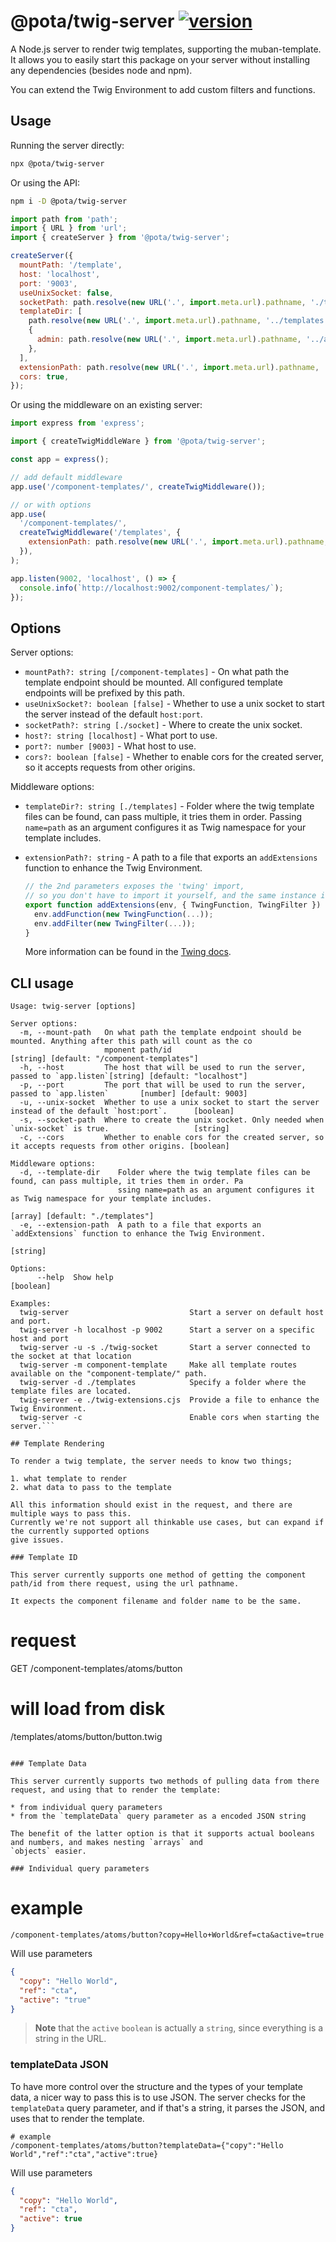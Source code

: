 # @pota/twig-server [![version](https://img.shields.io/npm/v/@pota/twig-server.svg?label=%20)](https://npmjs.org/package/@pota/twig-server)

A Node.js server to render twig templates, supporting the muban-template. It allows you to easily
start this package on your server without installing any dependencies (besides node and npm).

You can extend the Twig Environment to add custom filters and functions.

## Usage

Running the server directly:

```bash
npx @pota/twig-server
```

Or using the API:

```bash
npm i -D @pota/twig-server
```

```js
import path from 'path';
import { URL } from 'url';
import { createServer } from '@pota/twig-server';

createServer({
  mountPath: '/template',
  host: 'localhost',
  port: '9003',
  useUnixSocket: false,
  socketPath: path.resolve(new URL('.', import.meta.url).pathname, './twig-socket'),
  templateDir: [
    path.resolve(new URL('.', import.meta.url).pathname, '../templates'),
    {
      admin: path.resolve(new URL('.', import.meta.url).pathname, '../admin-templates'),
    },
  ],
  extensionPath: path.resolve(new URL('.', import.meta.url).pathname, './twig-extensions.cjs'),
  cors: true,
});
```

Or using the middleware on an existing server:

```js
import express from 'express';

import { createTwigMiddleWare } from '@pota/twig-server';

const app = express();

// add default middleware
app.use('/component-templates/', createTwigMiddleware());

// or with options
app.use(
  '/component-templates/',
  createTwigMiddleware('/templates', {
    extensionPath: path.resolve(new URL('.', import.meta.url).pathname, './twig-extensions.cjs'),
  }),
);

app.listen(9002, 'localhost', () => {
  console.info(`http://localhost:9002/component-templates/`);
});
```

## Options

Server options:

- `mountPath?: string [/component-templates]` - On what path the template endpoint should be
  mounted. All configured template endpoints will be prefixed by this path.
- `useUnixSocket?: boolean [false]` - Whether to use a unix socket to start the server instead of
  the default `host:port`.
- `socketPath?: string [./socket]` - Where to create the unix socket.
- `host?: string [localhost]` - What port to use.
- `port?: number [9003]` - What host to use.
- `cors?: boolean [false]` - Whether to enable cors for the created server, so it accepts requests
  from other origins.

Middleware options:

- `templateDir?: string [./templates]` - Folder where the twig template files can be found, can pass
  multiple, it tries them in order. Passing `name=path` as an argument configures it as Twig
  namespace for your template includes.
- `extensionPath?: string` - A path to a file that exports an `addExtensions` function to enhance
  the Twig Environment.

  ```js
  // the 2nd parameters exposes the 'twing' import,
  // so you don't have to import it yourself, and the same instance is shared
  export function addExtensions(env, { TwingFunction, TwingFilter }) {
    env.addFunction(new TwingFunction(...));
    env.addFilter(new TwingFilter(...));
  }
  ```

  More information can be found in the
  [Twing docs](https://nightlycommit.github.io/twing/advanced.html).

## CLI usage

````
Usage: twig-server [options]

Server options:
  -m, --mount-path   On what path the template endpoint should be mounted. Anything after this path will count as the co
                     mponent path/id                                          [string] [default: "/component-templates"]
  -h, --host         The host that will be used to run the server, passed to `app.listen`[string] [default: "localhost"]
  -p, --port         The port that will be used to run the server, passed to `app.listen`       [number] [default: 9003]
  -u, --unix-socket  Whether to use a unix socket to start the server instead of the default `host:port`.      [boolean]
  -s, --socket-path  Where to create the unix socket. Only needed when `unix-socket` is true.                   [string]
  -c, --cors         Whether to enable cors for the created server, so it accepts requests from other origins. [boolean]

Middleware options:
  -d, --template-dir    Folder where the twig template files can be found, can pass multiple, it tries them in order. Pa
                        ssing name=path as an argument configures it as Twig namespace for your template includes.
                                                                                        [array] [default: "./templates"]
  -e, --extension-path  A path to a file that exports an `addExtensions` function to enhance the Twig Environment.
                                                                                                                [string]

Options:
      --help  Show help                                                                                        [boolean]

Examples:
  twig-server                           Start a server on default host and port.
  twig-server -h localhost -p 9002      Start a server on a specific host and port
  twig-server -u -s ./twig-socket       Start a server connected to the socket at that location
  twig-server -m component-template     Make all template routes available on the "component-template/" path.
  twig-server -d ./templates            Specify a folder where the template files are located.
  twig-server -e ./twig-extensions.cjs  Provide a file to enhance the Twig Environment.
  twig-server -c                        Enable cors when starting the server.```

## Template Rendering

To render a twig template, the server needs to know two things;

1. what template to render
2. what data to pass to the template

All this information should exist in the request, and there are multiple ways to pass this.
Currently we're not support all thinkable use cases, but can expand if the currently supported options
give issues.

### Template ID

This server currently supports one method of getting the component path/id from there request, using the url pathname.

It expects the component filename and folder name to be the same.

````

# request

GET /component-templates/atoms/button

# will load from disk

/templates/atoms/button/button.twig

```

### Template Data

This server currently supports two methods of pulling data from there request, and using that to render the template:

* from individual query parameters
* from the `templateData` query parameter as a encoded JSON string

The benefit of the latter option is that it supports actual booleans and numbers, and makes nesting `arrays` and
`objects` easier.

### Individual query parameters

```

# example

```
/component-templates/atoms/button?copy=Hello+World&ref=cta&active=true
```

Will use parameters

```json
{
  "copy": "Hello World",
  "ref": "cta",
  "active": "true"
}
```

> **Note** that the `active` `boolean` is actually a `string`, since everything is a string in the
> URL.

### templateData JSON

To have more control over the structure and the types of your template data, a nicer way to pass
this is to use JSON. The server checks for the `templateData` query parameter, and if that's a
string, it parses the JSON, and uses that to render the template.

```
# example
/component-templates/atoms/button?templateData={"copy":"Hello World","ref":"cta","active":true}
```

Will use parameters

```json
{
  "copy": "Hello World",
  "ref": "cta",
  "active": true
}
```
